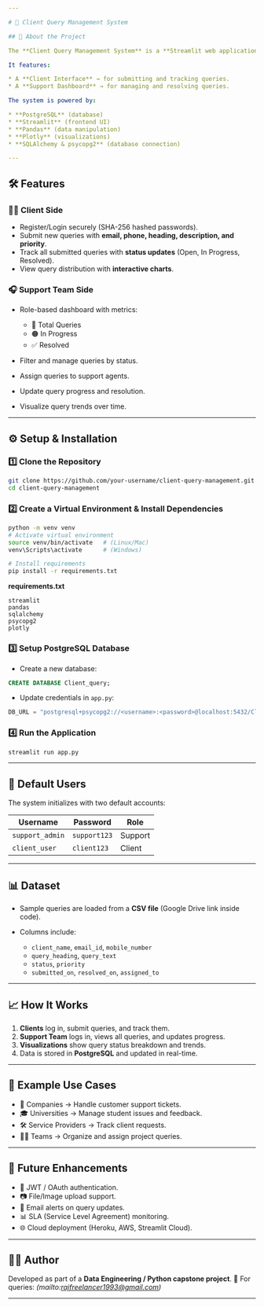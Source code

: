 ```yaml
---

# 📌 Client Query Management System

## 🚀 About the Project

The **Client Query Management System** is a **Streamlit web application** that enables organizations to **collect, track, and resolve client queries** efficiently.

It features:

* A **Client Interface** → for submitting and tracking queries.
* A **Support Dashboard** → for managing and resolving queries.

The system is powered by:

* **PostgreSQL** (database)
* **Streamlit** (frontend UI)
* **Pandas** (data manipulation)
* **Plotly** (visualizations)
* **SQLAlchemy & psycopg2** (database connection)

---
```


## 🛠️ Features

### 👨‍💻 Client Side

* Register/Login securely (SHA-256 hashed passwords).
* Submit new queries with **email, phone, heading, description, and priority**.
* Track all submitted queries with **status updates** (Open, In Progress, Resolved).
* View query distribution with **interactive charts**.

### 🎧 Support Team Side

* Role-based dashboard with metrics:

  * 📌 Total Queries
  * 🟠 In Progress
  * ✅ Resolved
* Filter and manage queries by status.
* Assign queries to support agents.
* Update query progress and resolution.
* Visualize query trends over time.

---

## ⚙️ Setup & Installation

### 1️⃣ Clone the Repository

```bash
git clone https://github.com/your-username/client-query-management.git
cd client-query-management
```

### 2️⃣ Create a Virtual Environment & Install Dependencies

```bash
python -m venv venv
# Activate virtual environment
source venv/bin/activate   # (Linux/Mac)
venv\Scripts\activate      # (Windows)

# Install requirements
pip install -r requirements.txt
```

**requirements.txt**

```
streamlit
pandas
sqlalchemy
psycopg2
plotly
```

### 3️⃣ Setup PostgreSQL Database

* Create a new database:

```sql
CREATE DATABASE Client_query;
```

* Update credentials in `app.py`:

```python
DB_URL = "postgresql+psycopg2://<username>:<password>@localhost:5432/Client_query"
```

### 4️⃣ Run the Application

```bash
streamlit run app.py
```

---

## 🔑 Default Users

The system initializes with two default accounts:

| Username        | Password     | Role    |
| --------------- | ------------ | ------- |
| `support_admin` | `support123` | Support |
| `client_user`   | `client123`  | Client  |

---

## 📊 Dataset

* Sample queries are loaded from a **CSV file** (Google Drive link inside code).
* Columns include:

  * `client_name`, `email_id`, `mobile_number`
  * `query_heading`, `query_text`
  * `status`, `priority`
  * `submitted_on`, `resolved_on`, `assigned_to`

---

## 📈 How It Works

1. **Clients** log in, submit queries, and track them.
2. **Support Team** logs in, views all queries, and updates progress.
3. **Visualizations** show query status breakdown and trends.
4. Data is stored in **PostgreSQL** and updated in real-time.

---

## 📌 Example Use Cases

* 🏢 Companies → Handle customer support tickets.
* 🎓 Universities → Manage student issues and feedback.
* 🛠️ Service Providers → Track client requests.
* 👨‍💻 Teams → Organize and assign project queries.

---

## 📌 Future Enhancements

* 🔐 JWT / OAuth authentication.
* 📷 File/Image upload support.
* 📧 Email alerts on query updates.
* 📊 SLA (Service Level Agreement) monitoring.
* 🌐 Cloud deployment (Heroku, AWS, Streamlit Cloud).

---

## 👨‍🏫 Author

Developed as part of a **Data Engineering / Python capstone project**.
📧 For queries: *(mailto:rajfreelancer1993@gmail.com)*

---
